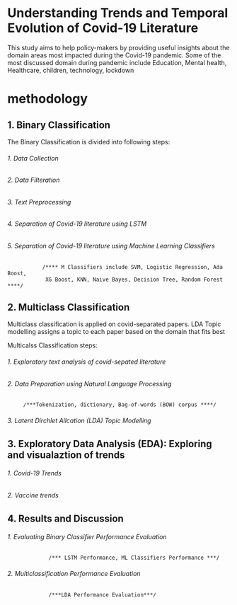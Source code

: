 #  Understanding Trends and Temporal Evolution of Covid-19 Literature


This study aims to help policy-makers by providing useful insights about the domain areas most impacted during the Covid-19 pandemic. Some of the most
discussed domain during pandemic include Education, Mental health, Healthcare, children, technology, lockdown

#  methodology


##  1. Binary Classification

The Binary Classification is divided into following steps: 
  ###### 1. Data Collection
  ###### 2. Data Filteration
  ###### 3. Text Preprocessing
  ###### 4. Separation of Covid-19 literature using LSTM
  ###### 5. Separation of Covid-19 literature using Machine Learning Classifiers
        
               /**** M Classifiers include SVM, Logistic Regression, Ada Boost, 
                XG Boost, KNN, Naive Bayes, Decision Tree, Random Forest   ****/
 
##  2. Multiclass Classification

Multiclass classification is applied on covid-separated papers. LDA Topic modelling assigns a topic to each paper based on the domain that fits best

Multicalss Classification steps:
  ###### 1. Exploratory text analysis of covid-sepated literature
  ###### 2. Data Preparation using Natural Language Processing
                  
         /***Tokenization, dictionary, Bag-of-words (BOW) corpus ****/
         
  ###### 3. Latent Dirchlet Allcation (LDA) Topic Modelling
 
##  3. Exploratory Data Analysis (EDA): Exploring and visualaztion of trends
  ###### 1. Covid-19 Trends
  ###### 2. Vaccine trends

##  4. Results and Discussion 
  ###### 1. Evaluating Binary Classifier Performance Evaluation
                 /*** LSTM Performance, ML Classifiers Performance ***/
  ###### 2. Multiclassification Performance Evaluation
                 /***LDA Performance Evaluation***/

